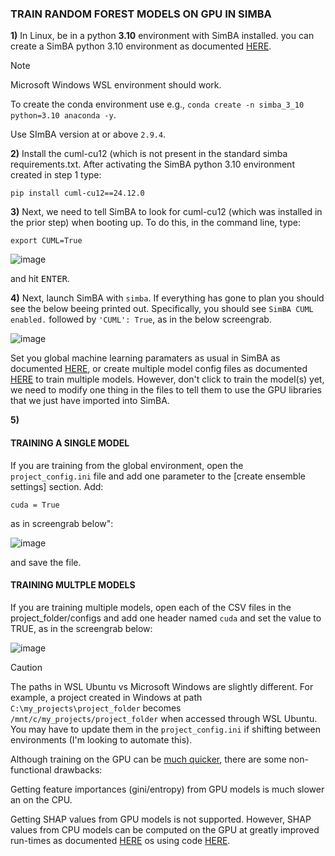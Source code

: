


### TRAIN RANDOM FOREST MODELS ON GPU IN SIMBA


**1)** In Linux, be in a python **3.10** environment with SimBA installed. you can create a SimBA python 3.10 environment as documented [HERE](https://github.com/sgoldenlab/simba/blob/master/docs/installation_new.md).

>[!NOTE]  
> Microsoft Windows WSL environment should work.
>
> To create the conda environment use e.g., `conda create -n simba_3_10 python=3.10 anaconda -y`.
>
> Use SImBA version at or above ``2.9.4``.

**2)** Install the cuml-cu12 (which is not present in the standard simba requirements.txt. After activating the SimBA python 3.10 environment created in step 1 type:

```
pip install cuml-cu12==24.12.0
```

**3)** Next, we need to tell SimBA to look for cuml-cu12 (which was installed in the prior step) when booting up. To do this, in the command line, type:

```
export CUML=True
```
![image](https://github.com/user-attachments/assets/c6380386-6c45-480e-9c8e-ef11f6b1297b)

and hit <kbd>ENTER</kbd>.

**4)** Next, launch SimBA with `simba`. If everything has gone to plan you should see the below beeing printed out. Specifically, you should see ``SimBA CUML enabled.`` followed by ``'CUML': True``, as in the below screengrab. 

![image](https://github.com/user-attachments/assets/66d13d3d-b02a-4f3b-adfd-4016747cbf5e)

Set you global machine learning paramaters as usual in SimBA as documented [HERE](https://github.com/sgoldenlab/simba/blob/master/docs/tutorial.md#train-single-model), or create multiple model config files as documented [HERE](https://github.com/sgoldenlab/simba/blob/master/docs/tutorial.md#to-train-multiple-models) to train multiple models. However, don't click to train the model(s) yet, we need to modify one thing in the files to tell them to use the GPU libraries that we just have imported into SimBA.  

**5)**

#### TRAINING A SINGLE MODEL
If you are training from the global environment, open the `project_config.ini` file and add one parameter to the [create ensemble settings] section. Add:

  ``cuda = True``

  as in screengrab below":

  ![image](https://github.com/user-attachments/assets/7c2e7e8d-9056-4ec4-bd55-fdb31328c3e3)

and save the file. 


#### TRAINING MULTPLE MODELS
If you are training multiple models, open each of the CSV files in the project_folder/configs and add one header named ``cuda`` and set the value to TRUE, as in the screengrab below:

![image](https://github.com/user-attachments/assets/d2302531-876c-44e6-8e17-d1919e75d74d)

> [!CAUTION]
> The paths in WSL Ubuntu vs Microsoft Windows are slightly different. For example, a project created in Windows at path ``C:\my_projects\project_folder`` becomes  ``/mnt/c/my_projects/project_folder`` when accessed through WSL Ubuntu. You may have to update them in the `project_config.ini` if shifting between environments (I'm looking to automate this).
>
> Although training on the GPU can be [much quicker](https://developer.nvidia.com/blog/accelerating-random-forests-up-to-45x-using-cuml/), there are some non-functional drawbacks:
>
> Getting feature importances (gini/entropy) from GPU models is much slower an on the CPU.
>
> Getting SHAP values from GPU models is not supported. However, SHAP values from CPU models can be computed on the GPU at greatly improved run-times as documented [HERE](https://simba-uw-tf-dev.readthedocs.io/en/latest/nb/shap_log_3.html) os using code [HERE](https://github.com/sgoldenlab/simba/blob/master/simba/data_processors/cuda/create_shap_log.py).



